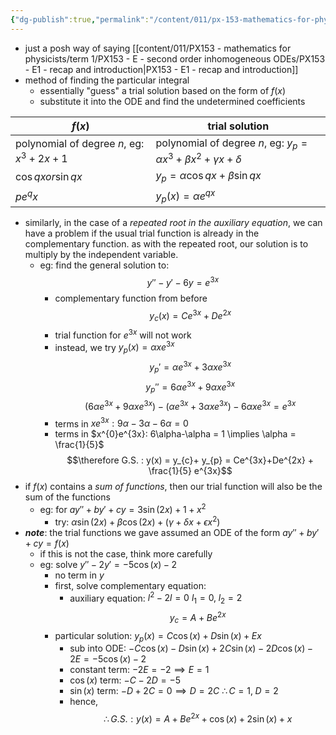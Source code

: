 ```yaml
---
{"dg-publish":true,"permalink":"/content/011/px-153-mathematics-for-physicists/term-1/px-153-e-second-order-inhomogeneous-od-es/px-153-e2-method-of-undetermined-coefficients/","noteIcon":"1","created":"2025-08-27T13:14:08.672+01:00","updated":"2024-11-26T19:37:15.000+00:00"}
---
```


- just a posh way of saying [[content/011/PX153 - mathematics for physicists/term 1/PX153 - E - second order inhomogeneous ODEs/PX153 - E1 - recap and introduction\|PX153 - E1 - recap and introduction]]
- method of finding the particular integral
	- essentially "guess" a trial solution based on the form of $f(x)$
	- substitute it into the ODE and find the undetermined coefficients

| $f(x)$                                     | trial solution                                                                    |
| ---------------------------------------- | --------------------------------------------------------------------------------- |
| polynomial of degree $n$, eg: $x^3+2x+1$ | polynomial of degree $n$, eg: $y_{p}= \alpha x^{3}+\beta x^{2}+\gamma x + \delta$ |
| $\cos qx or \sin qx$                     | $y_{p}=\alpha \cos qx + \beta \sin qx$                                            |
| $pe^qx$                                  | $y_{p}(x)=\alpha e^{qx}$                                                          |

- similarly, in the case of a *repeated root in the auxiliary equation*, we can have a problem if the usual trial function is already in the complementary function. as with the repeated root, our solution is to multiply by the independent variable.
	- eg: find the general solution to: 
	$$y''-y'-6y = e^{3x}$$
		- complementary function from before
		$$y_{c}(x) = Ce^{3x}+De^{2x}$$
		- trial function for $e^{3x}$ will not work
		- instead, we try $y_{p}(x) = \alpha x e^{3x}$
		$$y_{p}' = \alpha e^{3x}+3\alpha xe^{3x}$$
		$$y_{p}'' = 6 \alpha e^{3x}+ 9\alpha xe^{3x}$$
		$$(6 \alpha e^{3x}+ 9\alpha xe^{3x})-(\alpha e^{3x}+ 3\alpha xe^{3x})-6\alpha x e^{3x}=e^{3x}$$
		- terms in $xe^{3x}: 9\alpha-3\alpha-6\alpha = 0$
		- terms in $x^{0}e^{3x}: 6\alpha-\alpha = 1 \implies \alpha = \frac{1}{5}$
		$$\therefore G.S. : y(x) = y_{c}+ y_{p} = Ce^{3x}+De^{2x} + \frac{1}{5} e^{3x}$$
- if $f(x)$ contains a *sum of functions*, then our trial function will also be the sum of the functions
	- eg: for $ay''+by'+cy = 3\sin(2x) +1+x^{2}$
		- try: $\alpha \sin(2x) +\beta\cos(2x)+(\gamma+\delta x + \epsilon x^{2})$
- ***note***: the trial functions we gave assumed an ODE of the form $ay''+by'+cy = f(x)$
	- if this is not the case, think more carefully
	- eg: solve $y'' - 2y' = -5\cos(x)-2$
		- no term in $y$
		- first, solve complementary equation:
			- auxiliary equation: $l^{2}-2l = 0$
				$l_{1}=0, \; l_{2}=2$
			$$y_{c}= A+Be^{2x}$$
		- particular solution: $y_{p}(x) = C \cos(x)+D\sin(x)+Ex$
			- sub into ODE: $-C\cos(x)-D\sin(x)+2C\sin(x)-2D\cos(x)-2E = -5\cos(x)-2$
			- constant term: $-2E = -2 \implies E=1$
			- $\cos(x)$ term: $-C-2D = -5$
			- $\sin(x)$ term: $-D+2C=0 \implies D=2C$ 
				$\therefore C=1, \; D=2$
			- hence, 
			$$\therefore G.S.: y(x) = A + Be^{2x} + \cos(x) + 2\sin(x) + x$$
